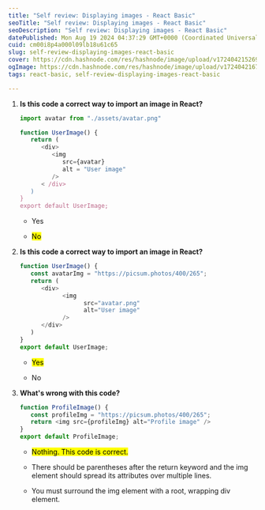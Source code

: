 ```yaml
---
title: "Self review: Displaying images - React Basic"
seoTitle: "Self review: Displaying images - React Basic"
seoDescription: "Self review: Displaying images - React Basic"
datePublished: Mon Aug 19 2024 04:37:29 GMT+0000 (Coordinated Universal Time)
cuid: cm00i8p4a000l09lb18u61c65
slug: self-review-displaying-images-react-basic
cover: https://cdn.hashnode.com/res/hashnode/image/upload/v1724042152697/00fb5f1d-a14b-43b1-9acd-895021b6d97b.png
ogImage: https://cdn.hashnode.com/res/hashnode/image/upload/v1724042167449/a994de0d-5de4-4970-a2a7-0598c8d3007a.png
tags: react-basic, self-review-displaying-images-react-basic

---
```


1. **Is this code a correct way to import an image in React?**
    
    ```javascript
    import avatar from "./assets/avatar.png"
    
    function UserImage() {
       return ( 
          <div>
             <img 
                src={avatar}
                alt = "User image" 
             />
          < /div>
       )
    }
    export default UserImage;
    ```
    
    * Yes
        
    * <mark>No</mark>
        
2. **Is this code a correct way to import an image in React?**
    
    ```javascript
    function UserImage() {
       const avatarImg = "https://picsum.photos/400/265";
       return ( 
          <div>
                <img 
                      src="avatar.png"
                      alt="User image" 
                />
          </div>
       )
    }
    export default UserImage;
    ```
    
    * <mark>Yes</mark>
        
    * No
        
3. **What's wrong with this code?**
    
    ```javascript
    function ProfileImage() {
       const profileImg = "https://picsum.photos/400/265";
       return <img src={profileImg} alt="Profile image" />
    }
    export default ProfileImage;
    ```
    
    * <mark>Nothing. This code is correct.</mark>
        
    * There should be parentheses after the return keyword and the img element should spread its attributes over multiple lines.
        
    * You must surround the img element with a root, wrapping div element.